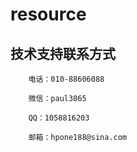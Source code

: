 # resource

## 技术支持联系方式

        电话：010-88606088
        
        微信：paul3865
        
        QQ：1058816203
        
        邮箱：hpone188@sina.com
